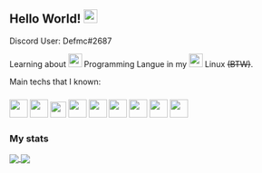 ## Hello World! <img src="https://github.com/TheDudeThatCode/TheDudeThatCode/blob/master/Assets/Earth.gif" width="24px">

Discord User: Defmc#2687

Learning about <img src="https://www.rust-lang.org/logos/rust-logo-32x32.png" width="24px"> Programming Langue in my <img src="https://upload.wikimedia.org/wikipedia/commons/thumb/a/a5/Archlinux-icon-crystal-64.svg/1024px-Archlinux-icon-crystal-64.svg.png" width="24px"> Linux ~~(BTW)~~.

Main techs that I known:
### <code><img src="https://www.rust-lang.org/logos/rust-logo-32x32.png" width="32px"></code> <code><img src="https://camo.githubusercontent.com/d3906162b383f428da6952e9da7cf1467cd4ffda1d90283c83b559272ec977dc/68747470733a2f2f63646e2e69636f6e73636f75742e636f6d2f69636f6e2f667265652f706e672d3531322f632d70726f6772616d6d696e672d3536393536342e706e67" width="32px"></code> <code><img src="https://user-images.githubusercontent.com/42747200/46140125-da084900-c26d-11e8-8ea7-c45ae6306309.png" width="28px"></code> <code><img src="https://cdn3.iconfinder.com/data/icons/logos-and-brands-adobe/512/233_Node_Js-512.png" width="32px"></code> <code><img src="https://upload.wikimedia.org/wikipedia/commons/thumb/6/6a/Godot_icon.svg/600px-Godot_icon.svg.png" width="32px"></code> <code><img src="https://image.flaticon.com/icons/png/512/919/919837.png" width="32px"></code> <code><img src="https://upload.wikimedia.org/wikipedia/commons/thumb/a/a5/Archlinux-icon-crystal-64.svg/1024px-Archlinux-icon-crystal-64.svg.png" width="32px"></code> <code><img src="https://upload.wikimedia.org/wikipedia/commons/a/a0/Tux-Icon.png" width="32px"></code> <code><img src="https://cdn.iconscout.com/icon/free/png-256/python-3521655-2945099.png" width="32px"></code>

### My stats

<a href="https://github.com/anuraghazra/github-readme-stats">
  <img align="center" src="https://github-readme-stats.vercel.app/api?username=defmc&theme=gotham&show_icons=true" />
</a>
<a href="https://github.com/anuraghazra/convoychat">
  <img align="center" src="https://github-readme-stats.vercel.app/api/top-langs/?username=defmc&theme=gotham&layout=compact" />
</a>
